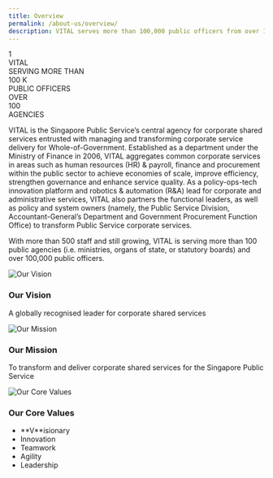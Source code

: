 ```yaml
---
title: Overview
permalink: /about-us/overview/
description: VITAL serves more than 100,000 public officers from over 100 agencies.
---
```

<div id="overview-counter">
    <div id="vital">
        <div class="label-top"></div>
        <div class="counter">1</div>
        <div class="label-bottom">VITAL</div>
    </div>
    <div id="serving">
        <div class="label-top">SERVING MORE THAN</div>
        <div class="counter">100&nbsp;K</div>
        <div class="label-bottom">PUBLIC OFFICERS</div>
    </div>
    <div id="agencies">
        <div class="label-top">OVER</div>
        <div class="counter">100</div>
        <div class="label-bottom">AGENCIES</div>
    </div>
</div>

VITAL is the Singapore Public Service’s central agency for corporate shared services entrusted with managing and transforming corporate service delivery for Whole-of-Government. Established as a department under the Ministry of Finance in 2006, VITAL aggregates common corporate services in areas such as human resources (HR) & payroll, finance and procurement within the public sector to achieve economies of scale, improve efficiency, strengthen governance and enhance service quality. As a policy-ops-tech innovation platform and robotics & automation (R&A) lead for corporate and administrative services, VITAL also partners the functional leaders, as well as policy and system owners (namely, the Public Service Division, Accountant-General’s Department and Government Procurement Function Office) to transform Public Service corporate services. 

With more than 500 staff and still growing, VITAL is serving more than 100 public agencies (i.e.  ministries, organs of state, or statutory boards) and over 100,000 public officers.

<div class="vision-mission-values">
    <div class="block">
        <img src="/images/overview/our-vision.jpg" alt="Our Vision">
        <h3>Our Vision</h3>
        <p>A globally recognised leader for corporate shared services</p>
    </div>
    <div class="block">
        <img src="/images/overview/our-mission.jpg" alt="Our Mission">
        <h3>Our Mission</h3>
        <p>To transform and deliver corporate shared services for the Singapore Public Service</p>
    </div>
    <div class="block">
        <img src="/images/overview/core-values.jpg" alt="Our Core Values">
        <h3>Our Core Values</h3>
        <ul>
            <li>**V**isionary</li>
            <li>Innovation</li>
            <li>Teamwork</li>
            <li>Agility</li>
						<li>Leadership</li>
        </ul>
    </div></div>
